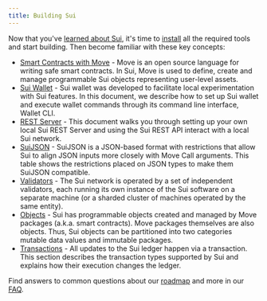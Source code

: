 ```yaml
---
title: Building Sui
---
```


Now that you've [learned about Sui](../learn/index.md), it's time to [install](../build/install.md) all the required tools and start building. Then become familiar with these key concepts:

* [Smart Contracts with Move](../build/move.md) - Move is an open source language for writing safe smart contracts. In Sui, Move is used to define, create and manage programmable Sui objects representing user-level assets.
* [Sui Wallet](../build/wallet.md) - Sui wallet was developed to facilitate local experimentation with Sui features. In this document, we describe how to set up Sui wallet and execute wallet commands through its command line interface, Wallet CLI.
* [REST Server](../build/rest-api.md) - This document walks you through setting up your own local Sui REST Server and using the Sui REST API interact with a local Sui network.
* [SuiJSON](../build/sui-json.md) - SuiJSON is a JSON-based format with restrictions that allow Sui to align JSON inputs more closely with Move Call arguments. This table shows the restrictions placed on JSON types to make them SuiJSON compatible.
* [Validators](../learn/architecture/validators.md) - The Sui network is operated by a set of independent validators, each running its own instance of the Sui software on a separate machine (or a sharded cluster of machines operated by the same entity).
* [Objects](../build/objects.md) - Sui has programmable objects created and managed by Move packages (a.k.a. smart contracts). Move packages themselves are also objects. Thus, Sui objects can be partitioned into two categories mutable data values and immutable packages.
* [Transactions](../build/transactions.md) - All updates to the Sui ledger happen via a transaction. This section describes the transaction types supported by Sui and explains how their execution changes the ledger.

Find answers to common questions about our [roadmap](https://github.com/MystenLabs/sui/blob/main/ROADMAP.md) and more in our [FAQ](../contribute/faq.md).
